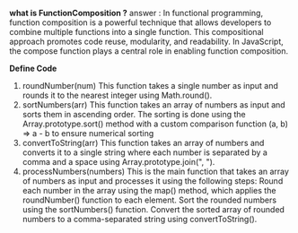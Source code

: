 **what is FunctionComposition ?**
answer : In functional programming, function composition is a powerful technique that allows developers to combine multiple functions into a single function. This compositional approach promotes code reuse, modularity, and readability. In JavaScript, the compose function plays a central role in enabling function composition.

**Define Code**
1. roundNumber(num)
This function takes a single number as input and rounds it to the nearest integer using Math.round().
2. sortNumbers(arr)
This function takes an array of numbers as input and sorts them in ascending order. The sorting is done using the Array.prototype.sort() method with a custom comparison function (a, b) => a - b to ensure numerical sorting
3. convertToString(arr)
This function takes an array of numbers and converts it to a single string where each number is separated by a comma and a space using Array.prototype.join(", ").
4. processNumbers(numbers)
This is the main function that takes an array of numbers as input and processes it using the following steps:
Round each number in the array using the map() method, which applies the roundNumber() function to each element.
Sort the rounded numbers using the sortNumbers() function.
Convert the sorted array of rounded numbers to a comma-separated string using convertToString().
